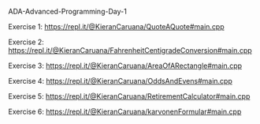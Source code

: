 ADA-Advanced-Programming-Day-1

Exercise 1: https://repl.it/@KieranCaruana/QuoteAQuote#main.cpp

Exercise 2: https://repl.it/@KieranCaruana/FahrenheitCentigradeConversion#main.cpp

Exercise 3: https://repl.it/@KieranCaruana/AreaOfARectangle#main.cpp

Exercise 4: https://repl.it/@KieranCaruana/OddsAndEvens#main.cpp

Exercise 5: https://repl.it/@KieranCaruana/RetirementCalculator#main.cpp

Exercise 6: https://repl.it/@KieranCaruana/karvonenFormular#main.cpp

